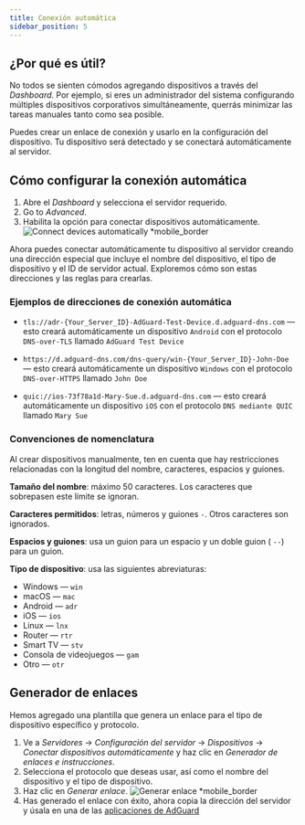 ```yaml
---
title: Conexión automática
sidebar_position: 5
---
```


## ¿Por qué es útil?

No todos se sienten cómodos agregando dispositivos a través del _Dashboard_. Por ejemplo, si eres un administrador del sistema configurando múltiples dispositivos corporativos simultáneamente, querrás minimizar las tareas manuales tanto como sea posible.

Puedes crear un enlace de conexión y usarlo en la configuración del dispositivo. Tu dispositivo será detectado y se conectará automáticamente al servidor.

## Cómo configurar la conexión automática

1. Abre el _Dashboard_ y selecciona el servidor requerido.
2. Go to _Advanced_.
3. Habilita la opción para conectar dispositivos automáticamente.
   ![Connect devices automatically \*mobile_border](https://cdn.adtidy.org/content/kb/dns/private/new_dns/connect/automatically.png)

Ahora puedes conectar automáticamente tu dispositivo al servidor creando una dirección especial que incluye el nombre del dispositivo, el tipo de dispositivo y el ID de servidor actual. Exploremos cómo son estas direcciones y las reglas para crearlas.

### Ejemplos de direcciones de conexión automática

 - `tls://adr-{Your_Server_ID}-AdGuard-Test-Device.d.adguard-dns.com` — esto creará automáticamente un dispositivo `Android` con el protocolo `DNS-over-TLS` llamado `AdGuard Test Device`

 - `https://d.adguard-dns.com/dns-query/win-{Your_Server_ID}-John-Doe` — esto creará automáticamente un dispositivo `Windows` con el protocolo `DNS-over-HTTPS` llamado `John Doe`

 - `quic://ios-73f78a1d-Mary-Sue.d.adguard-dns.com` — esto creará automáticamente un dispositivo `iOS` con el protocolo `DNS mediante QUIC` llamado `Mary Sue`

### Convenciones de nomenclatura

Al crear dispositivos manualmente, ten en cuenta que hay restricciones relacionadas con la longitud del nombre, caracteres, espacios y guiones.

**Tamaño del nombre**: máximo 50 caracteres. Los caracteres que sobrepasen este límite se ignoran.

**Caracteres permitidos**: letras, números y guiones `-`. Otros caracteres son ignorados.

**Espacios y guiones**: usa un guion para un espacio y un doble guion ( `--`) para un guion.

**Tipo de dispositivo**: usa las siguientes abreviaturas:

 - Windows — `win`
 - macOS — `mac`
 - Android — `adr`
 - iOS — `ios`
 - Linux — `lnx`
 - Router — `rtr`
 - Smart TV — `stv`
 - Consola de videojuegos — `gam`
 - Otro — `otr`

## Generador de enlaces

Hemos agregado una plantilla que genera un enlace para el tipo de dispositivo específico y protocolo.

1. Ve a _Servidores_ → _Configuración del servidor_ → _Dispositivos_ → _Conectar dispositivos automáticamente_ y haz clic en _Generador de enlaces e instrucciones_.
2. Selecciona el protocolo que deseas usar, así como el nombre del dispositivo y el tipo de dispositivo.
3. Haz clic en _Generar enlace_.
   ![Generar enlace \*mobile_border](https://cdn.adtidy.org/content/kb/dns/private/new_dns/connect/automatically_step7.png)
4. Has generado el enlace con éxito, ahora copia la dirección del servidor y úsala en una de las [aplicaciones de AdGuard](https://adguard.com/welcome.html)
